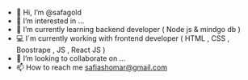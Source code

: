 - 👋 Hi, I’m @safagold
- 👀 I’m interested in ...
- 🌱 I’m currently learning  backend developer ( Node js & mindgo db )
- 💻 I`m currently working with frontend developer ( HTML , CSS , Boostrape , JS , React JS )
- 💞️ I’m looking to collaborate on ...
- 📫 How to reach me safiashomar@gmail.com

<!---
safagold/safagold is a ✨ special ✨ repository because its `README.md` (this file) appears on your GitHub profile.
You can click the Preview link to take a look at your changes.
--->
